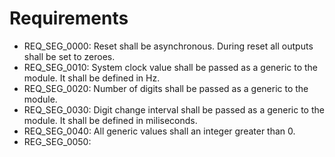 # Requirements
* REQ_SEG_0000: Reset shall be asynchronous. During reset all outputs shall be set to zeroes.
* REQ_SEG_0010: System clock value shall be passed as a generic to the module. It shall be defined in Hz.
* REQ_SEG_0020: Number of digits shall be passed as a generic to the module.
* REQ_SEG_0030: Digit change interval shall be passed as a generic to the module. It shall be defined in miliseconds.
* REQ_SEG_0040: All generic values shall an integer greater than 0.
* REG_SEG_0050: 

<!-- ## counter_rtl
* REQ_SEG_0100: System clock value shall be passed as a generic to the module, so that it can be used in the internal calculations.
* REQ_SEG_0101: Preload value bit size shall be passed as a generic to the module.
* REQ_SEG_0110: Counting shall be enabled when 'enable' signal has been provided for at least one clock cycle.
* REQ_SEG_0120: Current internal counter value shall be cleared when 'clear' signal has been provided for at least one clock cycle.
* REQ_SEG_0121: When 'clear' signal has been applied counting shall be stopped.
* REQ_SEG_0130: Module shall load initialization value for the internal counter when 'load' signal has been provided for at least one clock cycle.
* REQ_SEG_0131: When no value has been loaded, counter starting value shall be it's maximum value.
* REQ_SEG_0140: Module shall indicate that it is enabled and is counting by driving 'busy' signal.
* REQ_SEG_0150: Module shall indicate that the internal counter has stopped counting (end value has been reached) by driving 'done' signal - it shall be kept high
* REQ_SEG_0151: 'done' signal shall be driven low when new cycle starts. -->

<!-- * REQ_SEG_0110: Counter module shall use provided value as a preload value for the counter.
* REQ_SEG_0111: Counter module shall count down from preloaded value to 0.
* REQ_SEG_0112: Counter module shall indicate that 0 value has been reached by the counter. It shall be indicated by 1 clock cycle.
* REQ_SEG_0113: Counter module shall start counting again from a preloaded value when 0 value has been reached by the counter.
* REQ_SEG_0120: Counter module shall be enabled and disabled by a dedicated signal.
* REQ_SEG_0121: Counter module shall count only when it is enabled.
* REQ_SEG_0122: Counter module shall update internal preload value only when the rising edge of the enable signal has been detected.
* REQ_SEG_0123: Counter module shall continue counting from the last value after it has been re-enabled.
* REQ_SEG_0124: Counter shall indicate that it is busy.
* REQ_SEG_0130: Counter module shall be reset by a dedicated signal. This shall a separate signal from the global reset.
* REQ_SEG_0131: Counter module shall stop counting when reset signal has been detected. -->